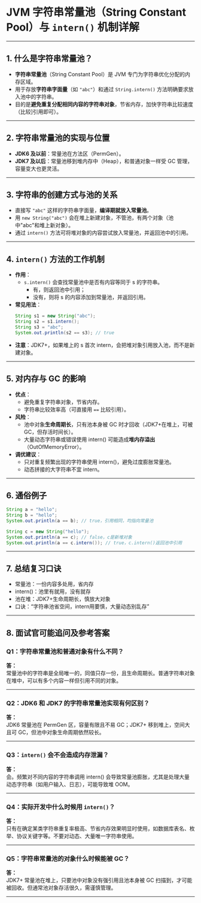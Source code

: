 # JVM 字符串常量池（String Constant Pool）与 `intern()` 机制详解

---

## 1. 什么是字符串常量池？

- **字符串常量池**（String Constant Pool）是 JVM 专门为字符串优化分配的内存区域。
- 用于存放**字符串字面量**（如 `"abc"`）和通过 `String.intern()` 方法明确要求放入池中的字符串。
- 目的是**避免重复分配相同内容的字符串对象**，节省内存，加快字符串比较速度（比较]引用即可）。

---

## 2. 字符串常量池的实现与位置

- **JDK6 及以前**：常量池在方法区（PermGen）。
- **JDK7 及以后**：常量池移到堆内存中（Heap），和普通对象一样受 GC 管理，容量变大也更灵活。

---

## 3. 字符串的创建方式与池的关系

- 直接写 `"abc"` 这样的字符串字面量，**编译期就放入常量池**。
- 用 `new String("abc")` 会在堆上新建对象，不管池，有两个对象（池中"abc"和堆上新对象）。
- 通过 `intern()` 方法可将堆对象的内容尝试放入常量池，并返回池中的引用。

---

## 4. `intern()` 方法的工作机制

- **作用**：  
  - `s.intern()` 会查找常量池中是否有内容等同于 s 的字符串。
    - 有，则返回池中引用；
    - 没有，则将 s 的内容添加到常量池，并返回引用。
- **常见用法**：
  ```java
  String s1 = new String("abc");
  String s2 = s1.intern();
  String s3 = "abc";
  System.out.println(s2 == s3); // true
  ```
- **注意**：JDK7+，如果堆上的 s 首次 intern，会把堆对象引用放入池，而不是新建对象。

---

## 5. 对内存与 GC 的影响

- **优点**：
  - 避免重复字符串对象，节省内存。
  - 字符串比较效率高（可直接用 `==` 比较引用）。
- **风险**：
  - 池中对象**生命周期长**，只有池本身被 GC 时才回收（JDK7+在堆上，可被 GC，但存活时间长）。
  - 大量动态字符串或错误使用 intern() 可能造成**堆内存溢出**（OutOfMemoryError）。
- **调优建议**：
  - 只对重复频繁出现的字符串使用 intern()，避免过度膨胀常量池。
  - 动态拼接的大字符串不宜 intern。

---

## 6. 通俗例子

```java
String a = "hello";
String b = "hello";
System.out.println(a == b); // true，引用相同，均指向常量池

String c = new String("hello");
System.out.println(a == c); // false，c是新堆对象
System.out.println(a == c.intern()); // true，c.intern()返回池中引用
```

---

## 7. 总结复习口诀

- 常量池：一份内容多处用，省内存
- intern()：池里有就用，没有就存
- 池在堆：JDK7+生命周期长，慎放大对象
- 口诀：“字符串池省空间，intern用要慎，大量动态别乱存”

---

## 8. 面试官可能追问及参考答案

### Q1：字符串常量池和普通对象有什么不同？
**答：**  
常量池中的字符串是全局唯一的，同值只存一份，且生命周期长。普通字符串对象在堆中，可以有多个内容一样但引用不同的对象。

---

### Q2：JDK6 和 JDK7 的字符串常量池实现有何区别？
**答：**  
JDK6 常量池在 PermGen 区，容量有限且不易 GC；JDK7+ 移到堆上，空间大且可 GC，但池中对象生命周期依然较长。

---

### Q3：`intern()` 会不会造成内存泄漏？
**答：**  
会。频繁对不同内容的字符串调用 intern() 会导致常量池膨胀，尤其是处理大量动态字符串（如用户输入、日志），可能导致堆 OOM。

---

### Q4：实际开发中什么时候用 `intern()`？
**答：**  
只有在确定某类字符串重复率极高、节省内存效果明显时使用，如数据库表名、枚举、协议关键字等。不要对动态、大量唯一字符串使用。

---

### Q5：字符串常量池的对象什么时候能被 GC？
**答：**  
JDK7+ 常量池在堆上，只要池中对象没有强引用且池本身被 GC 扫描到，才可能被回收。但通常池对象存活很久，需谨慎管理。

---